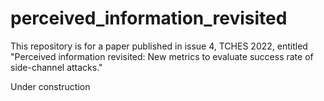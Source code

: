 # perceived_information_revisited
This repository is for a paper published in issue 4, TCHES 2022, entitled "Perceived information revisited: New metrics to evaluate success rate of side-channel attacks."

Under construction
